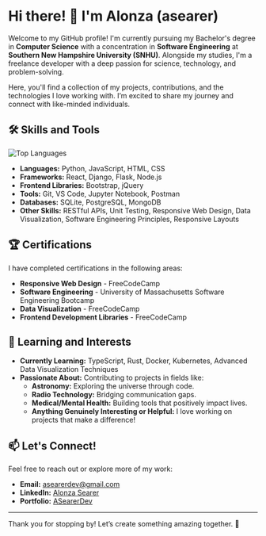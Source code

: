 # Hi there! 👋 I'm Alonza (asearer)

Welcome to my GitHub profile! I'm currently pursuing my Bachelor's degree in **Computer Science** with a concentration in **Software Engineering** at **Southern New Hampshire University (SNHU)**. Alongside my studies, I'm a freelance developer with a deep passion for science, technology, and problem-solving.

Here, you'll find a collection of my projects, contributions, and the technologies I love working with. I’m excited to share my journey and connect with like-minded individuals.

## 🛠 Skills and Tools
![Top Languages](https://github-readme-stats.vercel.app/api/top-langs/?username=asearer&layout=compact&theme=radical)

- **Languages:** Python, JavaScript, HTML, CSS
- **Frameworks:** React, Django, Flask, Node.js
- **Frontend Libraries:** Bootstrap, jQuery
- **Tools:** Git, VS Code, Jupyter Notebook, Postman
- **Databases:** SQLite, PostgreSQL, MongoDB
- **Other Skills:** RESTful APIs, Unit Testing, Responsive Web Design, Data Visualization, Software Engineering Principles, Responsive Layouts

## 🏆 Certifications
I have completed certifications in the following areas:
- **Responsive Web Design** - FreeCodeCamp
- **Software Engineering** - University of Massachusetts Software Engineering Bootcamp
- **Data Visualization** - FreeCodeCamp
- **Frontend Development Libraries** - FreeCodeCamp

## 🌱 Learning and Interests
- **Currently Learning:** TypeScript, Rust, Docker, Kubernetes, Advanced Data Visualization Techniques
- **Passionate About:** Contributing to projects in fields like:
  - **Astronomy:** Exploring the universe through code.
  - **Radio Technology:** Bridging communication gaps.
  - **Medical/Mental Health:** Building tools that positively impact lives.
  - **Anything Genuinely Interesting or Helpful:** I love working on projects that make a difference!

## 📫 Let's Connect!
Feel free to reach out or explore more of my work:
- **Email:** [asearerdev@gmail.com](mailto:asearerdev@gmail.com)
- **LinkedIn:** [Alonza Searer](https://linkedin.com/in/alonzasearer)
- **Portfolio:** [ASearerDev](https://asearerdev-portfolio.vercel.app/)

---

Thank you for stopping by! Let’s create something amazing together. 🚀
